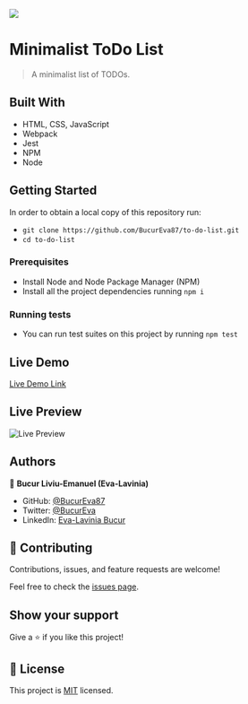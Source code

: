 ![](https://img.shields.io/badge/Microverse-blueviolet)

# Minimalist ToDo List

> A minimalist list of TODOs.

## Built With

- HTML, CSS, JavaScript
- Webpack
- Jest
- NPM
- Node

## Getting Started

In order to obtain a local copy of this repository run:

- `git clone https://github.com/BucurEva87/to-do-list.git`
- `cd to-do-list`

### Prerequisites

- Install Node and Node Package Manager (NPM)
- Install all the project dependencies running `npm i`

### Running tests

- You can run test suites on this project by running `npm test`

## Live Demo

[Live Demo Link](https://bucureva87.github.io/to-do-list/dist/)

## Live Preview

![Live Preview](https://i.postimg.cc/PqMCTCfp/Screenshot-from-2022-08-18-15-30-16.png)

## Authors

👤 **Bucur Liviu-Emanuel (Eva-Lavinia)**

- GitHub: [@BucurEva87](https://github.com/BucurEva87)
- Twitter: [@BucurEva](https://twitter.com/BucurEva)
- LinkedIn: [Eva-Lavinia Bucur](https://www.linkedin.com/in/eva-lavinia-bucur)

## 🤝 Contributing

Contributions, issues, and feature requests are welcome!

Feel free to check the [issues page](../../issues/).

## Show your support

Give a ⭐️ if you like this project!

## 📝 License

This project is [MIT](./LICENSE) licensed.

